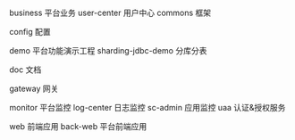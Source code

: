 #
business 平台业务
	user-center	用户中心
commons 框架

config 配置	

demo 平台功能演示工程
	sharding-jdbc-demo 分库分表

doc 文档

gateway 网关

monitor 平台监控
	log-center 日志监控
	sc-admin 应用监控
uaa 认证&授权服务

web 前端应用
	back-web 平台前端应用	
	
